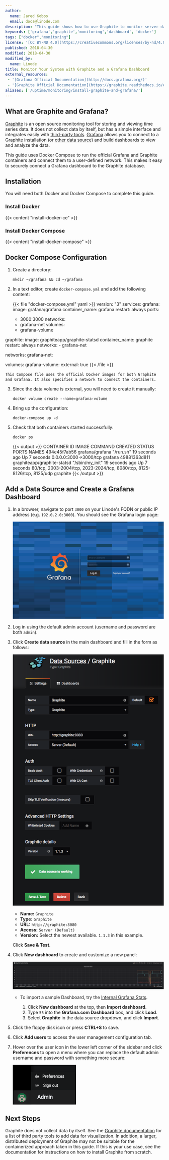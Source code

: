```yaml
---
author:
  name: Jared Kobos
  email: docs@linode.com
description: "This guide shows how to use Graphite to monitor server data and connect it to Grafana for an informative, customizable, graphical interface."
keywords: ['grafana','graphite','monitoring','dashboard', 'docker']
tags: ["docker","monitoring"]
license: '[CC BY-ND 4.0](https://creativecommons.org/licenses/by-nd/4.0)'
published: 2018-04-30
modified: 2018-04-30
modified_by:
  name: Linode
title: Monitor Your System with Graphite and a Grafana Dashboard
external_resources:
 - '[Grafana Official Documentation](http://docs.grafana.org/)'
 - '[Graphite Official Documentation](https://graphite.readthedocs.io/en/latest/)'
aliases: ['/uptime/monitoring/install-graphite-and-grafana/']
---
```


## What are Graphite and Grafana?

[Graphite](https://graphiteapp.org/) is an open source monitoring tool for storing and viewing time series data. It does not collect data by itself, but has a simple interface and integrates easily with [third-party tools](http://graphite.readthedocs.io/en/latest/tools.html). [Grafana](https://grafana.com/) allows you to connect to a Graphite installation (or [other data source](http://docs.grafana.org/features/datasources/#supported-data-sources)) and build dashboards to view and analyze the data.

This guide uses Docker Compose to run the official Grafana and Graphite containers and connect them to a user-defined network. This makes it easy to securely connect a Grafana dashboard to the Graphite database.

## Installation

You will need both Docker and Docker Compose to complete this guide.

### Install Docker

{{< content "install-docker-ce" >}}

### Install Docker Compose

{{< content "install-docker-compose" >}}

## Docker Compose Configuration

1.  Create a directory:

        mkdir ~/grafana && cd ~/grafana

2.  In a text editor, create `docker-compose.yml` and add the following content:

    {{< file "docker-compose.yml" yaml >}}
version: "3"
services:
  grafana:
    image: grafana/grafana
    container_name: grafana
    restart: always
    ports:
      - 3000:3000
    networks:
      - grafana-net
    volumes:
      - grafana-volume

  graphite:
    image: graphiteapp/graphite-statsd
    container_name: graphite
    restart: always
    networks:
      - grafana-net

networks:
  grafana-net:

volumes:
  grafana-volume:
    external: true
{{< /file >}}

    This Compose file uses the official Docker images for both Graphite and Grafana. It also specifies a network to connect the containers.

3.  Since the data volume is external, you will need to create it manually:

        docker volume create --name=grafana-volume

4.  Bring up the configuration:

        docker-compose up -d

5.  Check that both containers started successfully:

        docker ps

    {{< output >}}
CONTAINER ID        IMAGE                         COMMAND             CREATED             STATUS              PORTS                                                                     NAMES
494e45f7ab56        grafana/grafana               "/run.sh"           19 seconds ago      Up 7 seconds        0.0.0.0:3000->3000/tcp                                                    grafana
49881363d811        graphiteapp/graphite-statsd   "/sbin/my_init"     19 seconds ago      Up 7 seconds        80/tcp, 2003-2004/tcp, 2023-2024/tcp, 8080/tcp, 8125-8126/tcp, 8125/udp   graphite
{{< /output >}}

## Add a Data Source and Create a Grafana Dashboard

1.  In a browser, navigate to port `3000` on your Linode's FQDN or public IP address (e.g. `192.0.2.0:3000`). You should see the Grafana login page:

    ![Grafana Login](grafana-login.png "Screenshot of the Grafana login page")

2.  Log in using the default admin account (username and password are both `admin`).

3.  Click **Create data source** in the main dashboard and fill in the form as follows:

    ![Grafana Add Data Source](grafana-add-datasource.png "Add Data Source page")

    * **Name:** `Graphite`
    * **Type:** `Graphite`
    * **URL:** `http://graphite:8080`
    * **Access:** `Server (Default)`
    * **Version:** Select the newest available. `1.1.3` in this example.

    Click **Save & Test**.

4.  Click **New dashboard** to create and customize a new panel:

    ![Grafana Dashboard Panel](grafana-dashboard.png "Example of a panel")

    * To import a sample Dashboard, try the [Internal Grafana Stats](https://grafana.com/dashboards/55).

        1.  Click **New dashboard** at the top, then **Import dashboard**.
        2.  Type `55` into the **Grafana.com Dashboard** box, and click **Load**.
        3.  Select **Graphite** in the data source dropdown, and click **Import**.

5.  Click the floppy disk icon or press **CTRL+S** to save.

6.  Click **Add users** to access the user management configuration tab.

7.  Hover over the user icon in the lower left corner of the sidebar and click **Preferences** to open a menu where you can replace the default admin username and password with something more secure:

    ![Admin Preferences](change-admin-password.png "On click, user name and icon shows Preferences and Sign out menu.")

## Next Steps

Graphite does not collect data by itself. See the [Graphite documentation](http://graphite.readthedocs.io/en/latest/tools.html) for a list of third party tools to add data for visualization. In addition, a larger, distributed deployment of Graphite may not be suitable for the containerized approach taken in this guide. If this is your use case, see the documentation for instructions on how to install Graphite from scratch.
